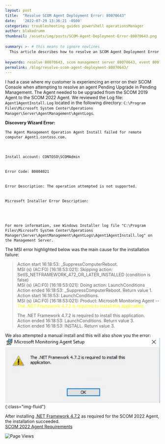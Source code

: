 ```yaml
---
layout: post
title:  "Resolve SCOM Agent Deployment Error: 80070643"
date:   '2022-07-29 13:36:21 -0500'
categories: troubleshooting guides powershell operationsManager
author: blakedrumm
thumbnail: /assets/img/posts/SCOM-Agent-Deployment-Error-80070643.png

summary: >- # this means to ignore newlines
  This article describes how to resolve an SCOM Agent Deployment Error you may experience which can affect the ability to upgrade or install an Agent.

keywords: resolve 80070643, scom management server 80070643, event 80070643, scom agent upgrade error, agent update error
permalink: /blog/resolve-scom-agent-deployment-80070643/
---
```

 I had a case where my customer is experiencing an error on their SCOM Console when attempting to resolve an agent Pending Upgrade in Pending Management. The Agent needed to be upgraded from the SCOM 2019 Agent to the SCOM 2022 Agent. We reviewed the Log file: `Agent1AgentInstall.Log` located in the following directory: `C:\Program Files\Microsoft System Center\Operations Manager\Server\AgentManagement\AgentLogs`.
 
**Discovery Wizard Error:**
```
The Agent Management Operation Agent Install failed for remote computer Agent1.contoso.com. 



Install account: CONTOSO\SCOMAdmin 


Error Code: 80004021 


Error Description: The operation attempted is not supported. 


Microsoft Installer Error Description: 




For more information, see Windows Installer log file "C:\Program Files\Microsoft System Center\Operations Manager\Server\AgentManagement\AgentLogs\Agent1AgentInstall.log" on the Management Server. 
```
 
 The MSI error highlighted below was the main cause for the installation failure:
  > Action start 16:18:53: _SuppressComputerReboot. \
  > MSI (s) (AC:F0) [16:18:53:021]: Skipping action: SetIS_NETFRAMEWORK_472_OR_LATER_INSTALLED (condition is false) \
  > MSI (s) (AC:F0) [16:18:53:021]: Doing action: LaunchConditions \
  > Action ended 16:18:53: _SuppressComputerReboot. Return value 1. \
  > Action start 16:18:53: LaunchConditions. \
  > MSI (s) (AC:F0) [16:18:53:021]: Product: Microsoft Monitoring Agent -- <span style="color:yellow">The .NET Framework 4.7.2 is required to install this application.</span>
  >  
  > The .NET Framework 4.7.2 is required to install this application. \
  > Action ended 16:18:53: LaunchConditions. Return value 3. \
  > Action ended 16:18:53: INSTALL. Return value 3.

We also attempted a manual install and this will also show you the error: \
![DotNET Missing MSI Error](/assets/img/posts/dotNET-4_7_2-missing.png){:class="img-fluid"}

After installing [.NET Framework 4.7.2](https://dotnet.microsoft.com/download/dotnet-framework/net472) as required for the SCOM 2022 Agent, the installation succeeded. \
[SCOM 2022 Agent Requirements](https://docs.microsoft.com/system-center/scom/system-requirements?view=sc-om-2022#microsoft-monitoring-agent-operating-system)

![Page Views](https://counter.blakedrumm.com/count/tag.svg?url=blakedrumm.com/blog/resolve-scom-agent-deployment-80070643/)

<!--
Having trouble with Pages? Check out our [documentation](https://docs.github.com/categories/github-pages-basics/) or [contact support](https://support.github.com/contact) and we’ll help you sort it out.
-->
